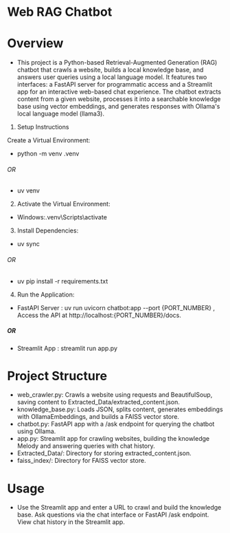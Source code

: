 # Web RAG Chatbot


# Overview
- This project is a Python-based Retrieval-Augmented Generation (RAG) chatbot that crawls a website, builds a local knowledge base, and answers user queries using a local language model. It features two interfaces: a FastAPI server for programmatic access and a Streamlit app for an interactive web-based chat experience. The chatbot extracts content from a given website, processes it into a searchable knowledge base using vector embeddings, and generates responses with Ollama's local language model (llama3).




1. Setup Instructions

Create a Virtual Environment:

- python -m venv .venv
###### OR
- uv venv


2. Activate the Virtual Environment:

 - Windows:.venv\Scripts\activate





3. Install Dependencies:
- uv sync
###### OR
- uv pip install -r requirements.txt




4. Run the Application:

- FastAPI Server : uv run uvicorn chatbot:app --port {PORT_NUMBER} , Access the API at http://localhost:{PORT_NUMBER}/docs.
##### OR
- Streamlit App : streamlit run app.py



# Project Structure

- web_crawler.py: Crawls a website using requests and BeautifulSoup, saving content to Extracted_Data/extracted_content.json.
- knowledge_base.py: Loads JSON, splits content, generates embeddings with OllamaEmbeddings, and builds a FAISS vector store.
- chatbot.py: FastAPI app with a /ask endpoint for querying the chatbot using Ollama.
- app.py: Streamlit app for crawling websites, building the knowledge Melody and answering queries with chat history.
- Extracted_Data/: Directory for storing extracted_content.json.
- faiss_index/: Directory for FAISS vector store.

# Usage

- Use the Streamlit app and enter a URL to crawl and build the knowledge base.
Ask questions via the chat interface or FastAPI /ask endpoint.
View chat history in the Streamlit app.


